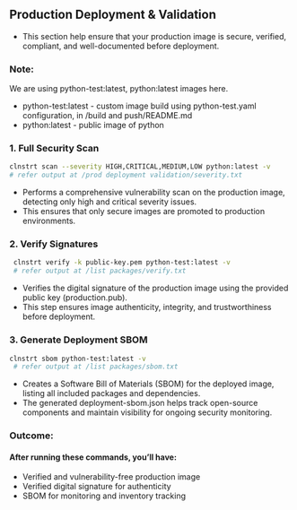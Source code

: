 ## Production Deployment & Validation

- This section help ensure that your production image is secure, verified, compliant, and well-documented before deployment.

### Note:
We are using python-test:latest, python:latest images here.
- python-test:latest - custom image build using python-test.yaml configuration, in /build and push/README.md 
- python:latest - public image of python

### 1. Full Security Scan
```bash
clnstrt scan --severity HIGH,CRITICAL,MEDIUM,LOW python:latest -v
# refer output at /prod deployment validation/severity.txt
```

- Performs a comprehensive vulnerability scan on the production image, detecting only high and critical severity issues.
- This ensures that only secure images are promoted to production environments.


### 2. Verify Signatures
```bash
 clnstrt verify -k public-key.pem python-test:latest -v
 # refer output at /list packages/verify.txt
```

- Verifies the digital signature of the production image using the provided public key (production.pub).
- This step ensures image authenticity, integrity, and trustworthiness before deployment.

### 3. Generate Deployment SBOM
```bash
clnstrt sbom python-test:latest -v
 # refer output at /list packages/sbom.txt
```

- Creates a Software Bill of Materials (SBOM) for the deployed image, listing all included packages and dependencies.
- The generated deployment-sbom.json helps track open-source components and maintain visibility for ongoing security monitoring.

### Outcome:

#### After running these commands, you’ll have:

- Verified and vulnerability-free production image
- Verified digital signature for authenticity
- SBOM for monitoring and inventory tracking